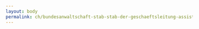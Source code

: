 ```yaml
---
layout: body
permalink: ch/bundesanwaltschaft-stab-stab-der-geschaeftsleitung-assistenz-geschaeftsleitung/
---
```


